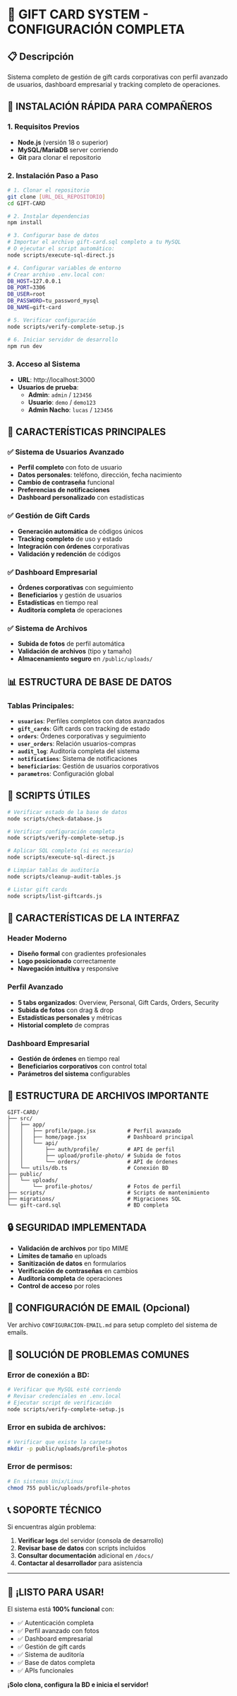 # 🎁 GIFT CARD SYSTEM - CONFIGURACIÓN COMPLETA

## 📋 Descripción
Sistema completo de gestión de gift cards corporativas con perfil avanzado de usuarios, dashboard empresarial y tracking completo de operaciones.

## 🚀 INSTALACIÓN RÁPIDA PARA COMPAÑEROS

### 1. Requisitos Previos
- **Node.js** (versión 18 o superior)
- **MySQL/MariaDB** server corriendo
- **Git** para clonar el repositorio

### 2. Instalación Paso a Paso

```bash
# 1. Clonar el repositorio
git clone [URL_DEL_REPOSITORIO]
cd GIFT-CARD

# 2. Instalar dependencias
npm install

# 3. Configurar base de datos
# Importar el archivo gift-card.sql completo a tu MySQL
# O ejecutar el script automático:
node scripts/execute-sql-direct.js

# 4. Configurar variables de entorno
# Crear archivo .env.local con:
DB_HOST=127.0.0.1
DB_PORT=3306
DB_USER=root
DB_PASSWORD=tu_password_mysql
DB_NAME=gift-card

# 5. Verificar configuración
node scripts/verify-complete-setup.js

# 6. Iniciar servidor de desarrollo
npm run dev
```

### 3. Acceso al Sistema
- **URL**: http://localhost:3000
- **Usuarios de prueba**:
  - **Admin**: `admin` / `123456`
  - **Usuario**: `demo` / `demo123`
  - **Admin Nacho**: `lucas` / `123456`

## 🎯 CARACTERÍSTICAS PRINCIPALES

### ✅ Sistema de Usuarios Avanzado
- **Perfil completo** con foto de usuario
- **Datos personales**: teléfono, dirección, fecha nacimiento
- **Cambio de contraseña** funcional
- **Preferencias de notificaciones**
- **Dashboard personalizado** con estadísticas

### ✅ Gestión de Gift Cards
- **Generación automática** de códigos únicos
- **Tracking completo** de uso y estado
- **Integración con órdenes** corporativas
- **Validación y redención** de códigos

### ✅ Dashboard Empresarial
- **Órdenes corporativas** con seguimiento
- **Beneficiarios** y gestión de usuarios
- **Estadísticas** en tiempo real
- **Auditoría completa** de operaciones

### ✅ Sistema de Archivos
- **Subida de fotos** de perfil automática
- **Validación de archivos** (tipo y tamaño)
- **Almacenamiento seguro** en `/public/uploads/`

## 📊 ESTRUCTURA DE BASE DE DATOS

### Tablas Principales:
- **`usuarios`**: Perfiles completos con datos avanzados
- **`gift_cards`**: Gift cards con tracking de estado
- **`orders`**: Órdenes corporativas y seguimiento
- **`user_orders`**: Relación usuarios-compras
- **`audit_log`**: Auditoría completa del sistema
- **`notifications`**: Sistema de notificaciones
- **`beneficiarios`**: Gestión de usuarios corporativos
- **`parametros`**: Configuración global

## 🔧 SCRIPTS ÚTILES

```bash
# Verificar estado de la base de datos
node scripts/check-database.js

# Verificar configuración completa
node scripts/verify-complete-setup.js

# Aplicar SQL completo (si es necesario)
node scripts/execute-sql-direct.js

# Limpiar tablas de auditoría
node scripts/cleanup-audit-tables.js

# Listar gift cards
node scripts/list-giftcards.js
```

## 🎨 CARACTERÍSTICAS DE LA INTERFAZ

### Header Moderno
- **Diseño formal** con gradientes profesionales
- **Logo posicionado** correctamente
- **Navegación intuitiva** y responsive

### Perfil Avanzado
- **5 tabs organizados**: Overview, Personal, Gift Cards, Orders, Security
- **Subida de fotos** con drag & drop
- **Estadísticas personales** y métricas
- **Historial completo** de compras

### Dashboard Empresarial
- **Gestión de órdenes** en tiempo real
- **Beneficiarios corporativos** con control total
- **Parámetros del sistema** configurables

## 📁 ESTRUCTURA DE ARCHIVOS IMPORTANTE

```
GIFT-CARD/
├── src/
│   ├── app/
│   │   ├── profile/page.jsx          # Perfil avanzado
│   │   ├── home/page.jsx             # Dashboard principal
│   │   └── api/
│   │       ├── auth/profile/         # API de perfil
│   │       ├── upload/profile-photo/ # Subida de fotos
│   │       └── orders/               # API de órdenes
│   └── utils/db.ts                   # Conexión BD
├── public/
│   └── uploads/
│       └── profile-photos/           # Fotos de perfil
├── scripts/                          # Scripts de mantenimiento
├── migrations/                       # Migraciones SQL
└── gift-card.sql                     # BD completa
```

## 🔒 SEGURIDAD IMPLEMENTADA

- **Validación de archivos** por tipo MIME
- **Límites de tamaño** en uploads
- **Sanitización de datos** en formularios
- **Verificación de contraseñas** en cambios
- **Auditoría completa** de operaciones
- **Control de acceso** por roles

## 📧 CONFIGURACIÓN DE EMAIL (Opcional)
Ver archivo `CONFIGURACION-EMAIL.md` para setup completo del sistema de emails.

## 🐛 SOLUCIÓN DE PROBLEMAS COMUNES

### Error de conexión a BD:
```bash
# Verificar que MySQL esté corriendo
# Revisar credenciales en .env.local
# Ejecutar script de verificación
node scripts/verify-complete-setup.js
```

### Error en subida de archivos:
```bash
# Verificar que existe la carpeta
mkdir -p public/uploads/profile-photos
```

### Error de permisos:
```bash
# En sistemas Unix/Linux
chmod 755 public/uploads/profile-photos
```

## 📞 SOPORTE TÉCNICO

Si encuentras algún problema:
1. **Verificar logs** del servidor (consola de desarrollo)
2. **Revisar base de datos** con scripts incluidos
3. **Consultar documentación** adicional en `/docs/`
4. **Contactar al desarrollador** para asistencia

---

## 🎉 ¡LISTO PARA USAR!

El sistema está **100% funcional** con:
- ✅ Autenticación completa
- ✅ Perfil avanzado con fotos
- ✅ Dashboard empresarial
- ✅ Gestión de gift cards
- ✅ Sistema de auditoría
- ✅ Base de datos completa
- ✅ APIs funcionales

**¡Solo clona, configura la BD e inicia el servidor!**